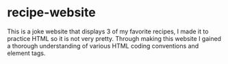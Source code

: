 # recipe-website
This is a joke website that displays 3 of my favorite recipes, I made it to practice HTML so it is not very pretty. Through making this website I gained a thorough understanding of various HTML coding conventions and element tags. 
